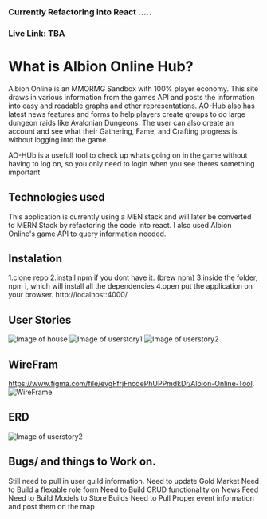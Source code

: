 ### Currently Refactoring into React ..... 
### Live Link: TBA

# What is Albion Online Hub?
Albion Online is an MMORMG Sandbox with 100% player economy. This site draws in various information from the games API
and posts the information into easy and readable graphs and other representations. AO-Hub also has latest news features
and forms to help players create groups to do large dungeon raids like Avalonian Dungeons. The user can also create an 
account and see what their Gathering, Fame, and Crafting progress is without logging into the game.

AO-HUb is a usefull tool to check up whats going on in the game without having to log on, so you only need to login
when you see theres something important

## Technologies used
This application is currently using a MEN stack and will later be converted to MERN Stack by refactoring the code into react.
I also used Albion Online's game API to query information needed.

## Instalation
1.clone repo
2.install npm if you dont have it. (brew npm)
3.inside the folder, npm i, which will install all the dependencies
4.open put the application on your browser. http://localhost:4000/

## User Stories
![Image of house](https://git.generalassemb.ly/ishepard/Albion-Online-Hub/blob/master/userstory_title.png)
![Image of userstory1](https://git.generalassemb.ly/ishepard/Albion-Online-Hub/blob/master/userstory1.png)
![Image of userstory2](https://git.generalassemb.ly/ishepard/Albion-Online-Hub/blob/master/userstory2.png)

## WireFram
https://www.figma.com/file/evgFfrjFncdePhUPPmdkDr/Albion-Online-Tool.
![WireFrame](https://git.generalassemb.ly/ishepard/Albion-Online-Hub/blob/master/AO%20WireFrame.png)

## ERD
![Image of userstory2](https://git.generalassemb.ly/ishepard/Albion-Online-Hub/blob/master/ERD.png)

## Bugs/ and things to Work on.
Still need to pull in user guild information.
Need to update Gold Market
Need to Build a flexable role form
Need to Build CRUD functionality on News Feed
Need to Build Models to Store Builds
Need to Pull Proper event information and post them on the map



